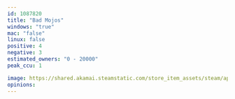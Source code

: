 ```yaml
---
id: 1087820
title: "Bad Mojos"
windows: "true"
mac: "false"
linux: false
positive: 4
negative: 3
estimated_owners: "0 - 20000"
peak_ccu: 1

image: https://shared.akamai.steamstatic.com/store_item_assets/steam/apps/1087820/header.jpg?t=1574708496
opinions:
---
```

